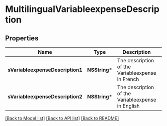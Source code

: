 # MultilingualVariableexpenseDescription

## Properties
Name | Type | Description | Notes
------------ | ------------- | ------------- | -------------
**sVariableexpenseDescription1** | **NSString*** | The description of the Variableexpense in French | [optional] 
**sVariableexpenseDescription2** | **NSString*** | The description of the Variableexpense in English | [optional] 

[[Back to Model list]](../README.md#documentation-for-models) [[Back to API list]](../README.md#documentation-for-api-endpoints) [[Back to README]](../README.md)


